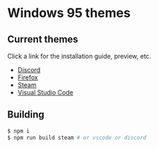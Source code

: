 # Windows 95 themes

## Current themes

Click a link for the installation guide, preview, etc.

- [Discord](./docs/discord.md)
- [Firefox](./docs/firefox.md)
- [Steam](./docs/steam-sfp.md)
- [Visual Studio Code](./docs/vscode.md)

## Building

```sh
$ npm i
$ npm run build steam # or vscode or discord
```
